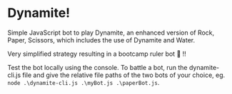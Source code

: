 # Dynamite!

Simple JavaScript bot to play Dynamite, an enhanced version of Rock, Paper, Scissors, which includes the use of Dynamite and Water.

Very simplified strategy resulting in a bootcamp ruler bot 👑 !!

Test the bot locally using the console. To battle a bot, run the dynamite-cli.js file and give the relative file paths of the two bots of your choice, eg.   `node .\dynamite-cli.js .\myBot.js .\paperBot.js`. 